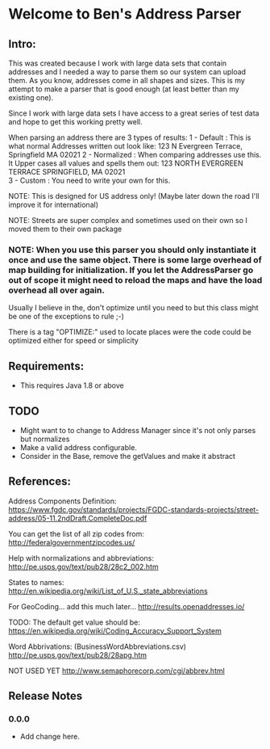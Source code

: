 
# Welcome to Ben's Address Parser

## Intro:
This was created because I work with large data sets that contain addresses and I needed a way to parse them so our system can upload them. As you know, addresses come in all shapes and sizes. This is my attempt to make a parser that is good enough (at least better than my existing one).

Since I work with large data sets I have access to a great series of test data and hope to get this working pretty well.  

When parsing an address there are 3 types of results:
1 - Default    : This is what normal Addresses written out look like: 123 N Evergreen Terrace, Springfield MA 02021
2 - Normalized : When comparing addresses use this. It Upper cases all values and spells them out: 123 NORTH EVERGREEN TERRACE SPRINGFIELD, MA 02021  
3 - Custom     : You need to write your own for this.


NOTE: This is designed for US address only! (Maybe later down the road I'll improve it for international)

NOTE: Streets are super complex and sometimes used on their own so I moved them to their own package

### NOTE: When you use this parser you should only instantiate it once and use the same object. There is some large overhead of map building for initialization. If you let the AddressParser go out of scope it might need to reload the maps and have the load overhead all over again.
Usually I believe in the, don't optimize until you need to but this class might be one of the exceptions to rule ;-)


There is a tag "OPTIMIZE:" used to locate places were the code could be optimized 
either for speed or simplicity

## Requirements:
* This requires Java 1.8 or above

## TODO
* Might want to to change to Address Manager since it's not only parses but normalizes
* Make a valid address configurable.
* Consider in the Base, remove the getValues and make it abstract




## References:
Address Components Definition:
https://www.fgdc.gov/standards/projects/FGDC-standards-projects/street-address/05-11.2ndDraft.CompleteDoc.pdf

You can get the list of all zip codes from: http://federalgovernmentzipcodes.us/

Help with normalizations and abbreviations: http://pe.usps.gov/text/pub28/28c2_002.htm

States to names: http://en.wikipedia.org/wiki/List_of_U.S._state_abbreviations



For GeoCoding... add this much later...
http://results.openaddresses.io/

TODO: The default get value should be:
https://en.wikipedia.org/wiki/Coding_Accuracy_Support_System

Word Abbrivations: (BusinessWordAbbreviations.csv)
http://pe.usps.gov/text/pub28/28apg.htm

NOT USED YET http://www.semaphorecorp.com/cgi/abbrev.html


## Release Notes

### 0.0.0
* Add change here.






